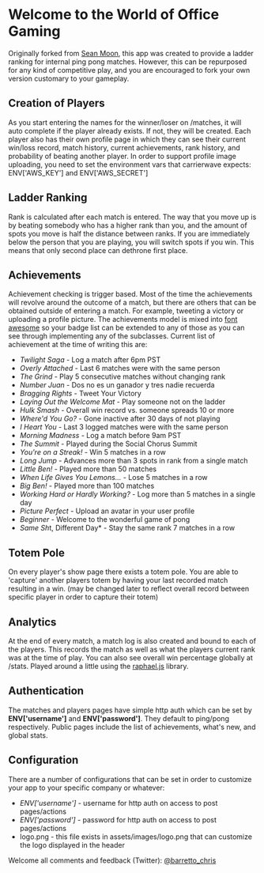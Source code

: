 Welcome to the World of Office Gaming
========

Originally forked from [Sean Moon](https://github.com/seanmoon/pivot-pong), this app was created to provide a ladder ranking for internal ping pong matches. However, this can be repurposed for any kind of competitive play, and you are encouraged to fork your own version customary to your gameplay.

Creation of Players
-------
As you start entering the names for the winner/loser on /matches, it will auto complete if the player already exists. If not, they will be created. Each player also has their own profile page in which they can see their current win/loss record, match history, current achievements, rank history, and probability of beating another player. In order to support profile image uploading, you need to set the environment vars that carrierwave expects: ENV['AWS_KEY'] and ENV['AWS_SECRET']

Ladder Ranking
-------
Rank is calculated after each match is entered. The way that you move up is by beating somebody who has a higher rank than you, and the amount of spots you move is half the distance between ranks. If you are immediately below the person that you are playing, you will switch spots if you win. This means that only second place can dethrone first place.

Achievements
-------
Achievement checking is trigger based. Most of the time the achievements will revolve around the outcome of a match, but there are others that can be obtained outside of entering a match. For example, tweeting a victory or uploading a profile picture. The achievements model is mixed into [font awesome](http://fortawesome.github.com/Font-Awesome/) so your badge list can be extended to any of those as you can see through implementing any of the subclasses. Current list of achievement at the time of writing this are:

- *Twilight Saga* - Log a match after 6pm PST
- *Overly Attached* - Last 6 matches were with the same person
- *The Grind* - Play 5 consecutive matches without changing rank
- *Number Juan* - Dos no es un ganador y tres nadie recuerda
- *Bragging Rights* - Tweet Your Victory
- *Laying Out the Welcome Mat* - Play someone not on the ladder
- *Hulk Smash* - Overall win record vs. someone spreads 10 or more
- *Where'd You Go?* - Gone inactive after 30 days of not playing
- *I Heart You* - Last 3 logged matches were with the same person
- *Morning Madness* - Log a match before 9am PST
- *The Summit* - Played during the Social Chorus Summit
- *You're on a Streak!* - Win 5 matches in a row
- *Long Jump* - Advances more than 3 spots in rank from a single match
- *Little Ben!* - Played more than 50 matches
- *When Life Gives You Lemons...* - Lose 5 matches in a row
- *Big Ben!* - Played more than 100 matches
- *Working Hard or Hardly Working?* - Log more than 5 matches in a single day
- *Picture Perfect* - Upload an avatar in your user profile
- *Beginner* - Welcome to the wonderful game of pong
- *Same Sh*t, Different Day* - Stay the same rank 7 matches in a row

Totem Pole
-------
On every player's show page there exists a totem pole. You are able to 'capture' another players totem by having your last recorded match resulting in a win. (may be changed later to reflect overall record between specific player in order to capture their totem)

Analytics
-------
At the end of every match, a match log is also created and bound to each of the players. This records the match as well as what the players current rank was at the time of play. You can also see overall win percentage globally at /stats. Played around a little using the [raphael.js](http://raphaeljs.com/) library.

Authentication
-------
The matches and players pages have simple http auth which can be set by **ENV['username']** and **ENV['password']**. They default to ping/pong respectively. Public pages include the list of achievements, what's new, and global stats.

Configuration
-------
There are a number of configurations that can be set in order to customize your app to your specific company or whatever:

- *ENV['username']* - username for http auth on access to post pages/actions
- *ENV['password']* - password for http auth on access to post pages/actions
- logo.png - this file exists in assets/images/logo.png that can customize the logo displayed in the header


Welcome all comments and feedback (Twitter): [@barretto_chris](http://twitter.com/barretto_chris)